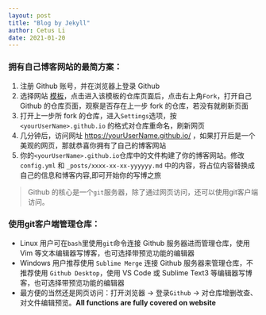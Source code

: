 ```yaml
---
layout: post
title: "Blog by Jekyll"
author: Cetus Li
date: 2021-01-20
---
```

### <b>拥有自己博客网站的最简方案：</b>
1. 注册 Github 账号，并在浏览器上登录 Github
2. 选择网站 [模板][gh-themes]，点击进入该模板的仓库页面后，点击右上角`Fork`，打开自己 Github 的仓库页面，观察是否存在上一步 fork 的仓库，若没有就刷新页面
3. 打开上一步所 fork 的仓库，进入`Settings`选项，按 `<yourUserName>.github.io` 的格式对仓库重命名，刷新网页
4. 几分钟后，访问网址 https://yourUserName.github.io/ ，如果打开后是一个美观的网页，那就恭喜你拥有了自己的博客网站
5. 你的`<yourUserName>.github.io`仓库中的文件构建了你的博客网站。修改 `config.yml` 和 `_posts/xxxx-xx-xx-yyyyyy.md` 中的内容，将占位内容替换成自己的信息和博客内容,即可开始你的写博之旅

>Github 的核心是一个`git`服务器，除了通过网页访问，还可以使用git客户端访问。

### <b>使用git客户端管理仓库：</b>
 - Linux 用户可在`bash`里使用`git`命令连接 Github 服务器进而管理仓库，使用 Vim 等文本编辑器写博客，也可选择带预览功能的编辑器
 - Windows 用户推荐使用 `Sublime Merge` 连接 Github 服务器来管理仓库，不推荐使用 `Github Desktop`，使用 VS Code 或 Sublime Text3 等编辑器写博客，也可选择带预览功能的编辑器
 - 最方便的当然还是网页访问：打开浏览器 -> 登录`Github` -> 对仓库增删改查、对文件编辑预览。<b>All functions are fully covered on website</b>






















[gh-themes]: https://pages.github.com/themes/
